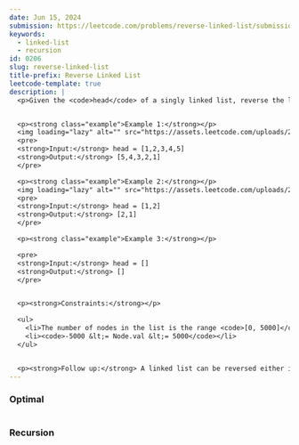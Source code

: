 ```yaml
---
date: Jun 15, 2024
submission: https://leetcode.com/problems/reverse-linked-list/submissions/1288548432
keywords:
  - linked-list
  - recursion
id: 0206
slug: reverse-linked-list
title-prefix: Reverse Linked List
leetcode-template: true
description: |
  <p>Given the <code>head</code> of a singly linked list, reverse the list, and return <em>the reversed list</em>.</p>


  <p><strong class="example">Example 1:</strong></p>
  <img loading="lazy" alt="" src="https://assets.leetcode.com/uploads/2021/02/19/rev1ex1.jpg" style="width: 542px; height: 222px;" />
  <pre>
  <strong>Input:</strong> head = [1,2,3,4,5]
  <strong>Output:</strong> [5,4,3,2,1]
  </pre>

  <p><strong class="example">Example 2:</strong></p>
  <img loading="lazy" alt="" src="https://assets.leetcode.com/uploads/2021/02/19/rev1ex2.jpg" style="width: 182px; height: 222px;" />
  <pre>
  <strong>Input:</strong> head = [1,2]
  <strong>Output:</strong> [2,1]
  </pre>

  <p><strong class="example">Example 3:</strong></p>

  <pre>
  <strong>Input:</strong> head = []
  <strong>Output:</strong> []
  </pre>


  <p><strong>Constraints:</strong></p>

  <ul>
  	<li>The number of nodes in the list is the range <code>[0, 5000]</code>.</li>
  	<li><code>-5000 &lt;= Node.val &lt;= 5000</code></li>
  </ul>


  <p><strong>Follow up:</strong> A linked list can be reversed either iteratively or recursively. Could you implement both?</p>
---
```


### Optimal

```ts {include="index.ts"}

```

### Recursion

```ts {include="recursion.ts"}

```
